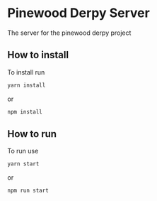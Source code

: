 # Pinewood Derpy Server
The server for the pinewood derpy project
## How to install
To install run
```bash
yarn install
```
or
```bash
npm install
```
## How to run
To run use
```bash
yarn start
```
or
```bash
npm run start
```

